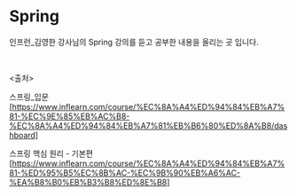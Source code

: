 # Spring
인프런_김영한 강사님의 Spring 강의를 듣고 공부한 내용을 올리는 곳 입니다.

<br>

<출처> <br>

스프링_입문 <br>
[https://www.inflearn.com/course/%EC%8A%A4%ED%94%84%EB%A7%81-%EC%9E%85%EB%AC%B8-%EC%8A%A4%ED%94%84%EB%A7%81%EB%B6%80%ED%8A%B8/dashboard]

스프링 핵심 원리 - 기본편 <br>
[https://www.inflearn.com/course/%EC%8A%A4%ED%94%84%EB%A7%81-%ED%95%B5%EC%8B%AC-%EC%9B%90%EB%A6%AC-%EA%B8%B0%EB%B3%B8%ED%8E%B8]
